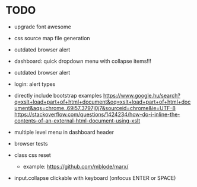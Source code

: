 # TODO

- upgrade font awesome

- css source map file generation

- outdated browser alert

- dashboard: quick dropdown menu with collapse items!!!

- outdated browser alert

- login: alert types

- directly include bootstrap examples
	https://www.google.hu/search?q=xslt+load+part+of+html+document&oq=xslt+load+part+of+html+document&aqs=chrome..69i57.3797j0j7&sourceid=chrome&ie=UTF-8
	https://stackoverflow.com/questions/1424234/how-do-i-inline-the-contents-of-an-external-html-document-using-xslt

- multiple level menu in dashboard header

- browser tests

- class css reset
    - example: https://github.com/mblode/marx/

- input.collapse clickable with keyboard (onfocus ENTER or SPACE)